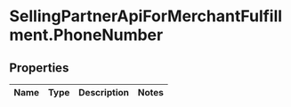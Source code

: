 # SellingPartnerApiForMerchantFulfillment.PhoneNumber

## Properties
Name | Type | Description | Notes
------------ | ------------- | ------------- | -------------
